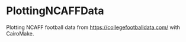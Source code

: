 # PlottingNCAFFData
Plotting NCAFF football data from https://collegefootballdata.com/ with CairoMake.
